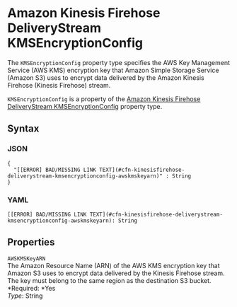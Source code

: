 # Amazon Kinesis Firehose DeliveryStream KMSEncryptionConfig<a name="aws-properties-kinesisfirehose-deliverystream-kmsencryptionconfig"></a>

The `KMSEncryptionConfig` property type specifies the AWS Key Management Service \(AWS KMS\) encryption key that Amazon Simple Storage Service \(Amazon S3\) uses to encrypt data delivered by the Amazon Kinesis Firehose \(Kinesis Firehose\) stream\.

`KMSEncryptionConfig` is a property of the [Amazon Kinesis Firehose DeliveryStream KMSEncryptionConfig](#aws-properties-kinesisfirehose-deliverystream-kmsencryptionconfig) property type\.

## Syntax<a name="aws-properties-kinesisfirehose-deliverystream-kmsencryptionconfig-syntax"></a>

### JSON<a name="aws-properties-kinesisfirehose-deliverystream-kmsencryptionconfig-syntax.json"></a>

```
{
  "[[ERROR] BAD/MISSING LINK TEXT](#cfn-kinesisfirehose-deliverystream-kmsencryptionconfig-awskmskeyarn)" : String
}
```

### YAML<a name="aws-properties-kinesisfirehose-deliverystream-kmsencryptionconfig-syntax.yaml"></a>

```
[[ERROR] BAD/MISSING LINK TEXT](#cfn-kinesisfirehose-deliverystream-kmsencryptionconfig-awskmskeyarn): String
```

## Properties<a name="aws-properties-kinesisfirehose-deliverystream-kmsencryptionconfig-properties"></a>

`AWSKMSKeyARN`  
The Amazon Resource Name \(ARN\) of the AWS KMS encryption key that Amazon S3 uses to encrypt data delivered by the Kinesis Firehose stream\. The key must belong to the same region as the destination S3 bucket\.  
*Required: *Yes  
*Type*: String